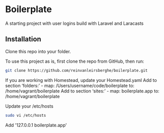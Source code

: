 Boilerplate
=====================

A starting project with user logins build with Laravel and Laracasts

## Installation

Clone this repo into your folder.


To use this project as is, first clone the repo from GitHub, then run:

```bash
git clone https://github.com/reinvanleirsberghe/boilerplate.git
```

If you are working with Homestead, update your Homestead.yaml
Add to section ‘folders:’
	- map: /Users/username/code/boilerplate
      to: /home/vagrant/boilerplate
Add to section ‘sites:’
	- map: boilerplate.app
      to: /home/vagrant/boilerplate

Update your /etc/hosts
```bash
sudo vi /etc/hosts
```
Add '127.0.0.1    boilerplate.app'